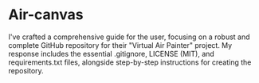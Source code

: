 # Air-canvas
I've crafted a comprehensive guide for the user, focusing on a robust and complete GitHub repository for their "Virtual Air Painter" project. My response includes the essential .gitignore, LICENSE (MIT), and requirements.txt files, alongside step-by-step instructions for creating the repository.
